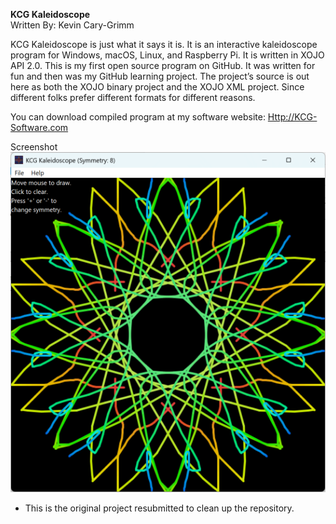 **KCG Kaleidoscope**  
Written By: Kevin Cary-Grimm

KCG Kaleidoscope is just what it says it is. It is an interactive kaleidoscope program for Windows, macOS, Linux, and Raspberry Pi. It is written in XOJO API 2.0. This is my first open source program on GitHub. It was written for fun and then was my GitHub learning project. The project’s source is out here as both the XOJO binary project and the XOJO XML project. Since different folks prefer different formats for different reasons.

You can download compiled program at my software website: <Http://KCG-Software.com>  
  
Screenshot  
![](media/781cc76979fc6887ba007605f352d016.png)

-   This is the original project resubmitted to clean up the repository.
